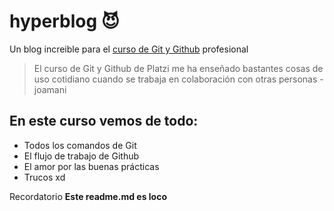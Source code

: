 # hyperblog 😈
Un blog increible para el [curso de Git y Github](https://platzi.com/cursos/git-github) profesional

> El curso de Git y Github de Platzi me ha enseñado bastantes cosas de uso cotidiano cuando se trabaja en colaboración con otras personas
> -joamani

## En este curso vemos de todo:
* Todos los comandos de Git
* El flujo de trabajo de Github
* El amor por las buenas prácticas
* Trucos xd

Recordatorio **Este readme.md es loco**

